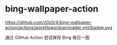 # bing-wallpaper-action

https://github.com/z0z0r4/bing-wallpaper-action/actions/workflows/downloader.yml/badge.svg

通过 GitHub Action 尝试保存 Bing 每日一图
